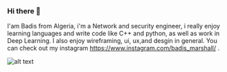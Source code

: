 ### Hi there 👋

I'am Badis from Algeria, i'm a Network and security engineer, i really enjoy learning languages and write code like C++ and python, as well as work in Deep Learning. I also enjoy wireframing, ui, ux,and desgin in general. You can check out my instagram https://www.instagram.com/badis_marshall/ .

![alt text](https://images.pexels.com/photos/6963944/pexels-photo-6963944.jpeg?auto=compress&cs=tinysrgb&dpr=2&h=650&w=940)
